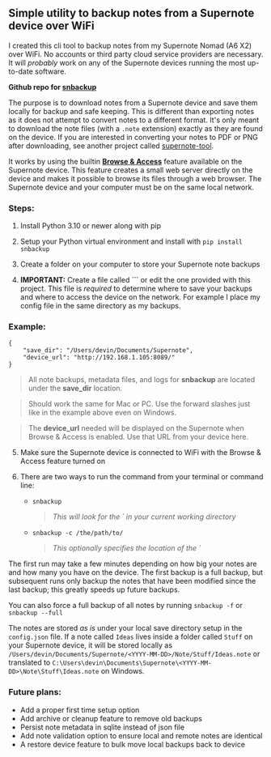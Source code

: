 ## Simple utility to backup notes from a Supernote device over WiFi

I created this cli tool to backup notes from my Supernote Nomad (A6 X2) over WiFi. No accounts or third party cloud service providers are necessary. It will *probably* work on any of the Supernote devices running the most up-to-date software.

**Github repo for [snbackup](https://github.com/theburningbush/snbackup)**

The purpose is to download notes from a Supernote device and save them locally for backup and safe keeping. This is different than exporting notes as it does not attempt to convert notes to a different format. It's only meant to download the note files (with a `.note` extension) exactly as they are found on the device. If you are interested in converting your notes to PDF or PNG after downloading, see another project called [supernote-tool](https://github.com/jya-dev/supernote-tool).

It works by using the builtin [**Browse & Access**](https://support.supernote.com/en_US/Tools-Features/wi-fi-transfer) feature available on the Supernote device. This feature creates a small web server directly on the device and makes it possible to browse its files through a web browser. The Supernote device and your computer must be on the same local network.

### Steps:

1. Install Python 3.10 or newer along with pip

2. Setup your Python virtual environment and install with `pip install snbackup`

3. Create a folder on your computer to store your Supernote note backups

4. **IMPORTANT:** Create a file called ``` or edit the one provided with this project. This file is *required* to determine where to save your backups and where to access the device on the network. For example I place my config file in the same directory as my backups.

### Example:
```
{
    "save_dir": "/Users/devin/Documents/Supernote",
    "device_url": "http://192.168.1.105:8089/"
}
```

> All note backups, metadata files, and logs for **snbackup** are located under the **save_dir** location.  

> Should work the same for Mac or PC. Use the forward slashes just like in the example above even on Windows.

> The **device_url** needed will be displayed on the Supernote when Browse & Access is enabled. Use that URL from your device here.

5. Make sure the Supernote device is connected to WiFi with the Browse & Access feature turned on

6. There are two ways to run the command from your terminal or command line:
    - `snbackup` 
        > *This will look for the ` in your current working directory*
    - `snbackup -c /the/path/to/`
        > *This optionally specifies the location of the `*  

The first run may take a few minutes depending on how big your notes are and how many you have on the device. The first backup is a full backup, but subsequent runs only backup the notes that have been modified since the last backup; this greatly speeds up future backups.

You can also force a full backup of all notes by running `snbackup -f` or `snbackup --full`

The notes are stored *as is* under your local save directory setup in the `config.json` file. 
If a note called `Ideas` lives inside a folder called `Stuff` on your Supernote device, it will be stored locally as `/Users/devin/Documents/Supernote/<YYYY-MM-DD>/Note/Stuff/Ideas.note` or translated to `C:\Users\devin\Documents\Supernote\<YYYY-MM-DD>\Note\Stuff\Ideas.note` on Windows.
  

### Future plans:
- Add a proper first time setup option
- Add archive or cleanup feature to remove old backups
- Persist note metadata in sqlite instead of json file
- Add note validation option to ensure local and remote notes are identical
- A restore device feature to bulk move local backups back to device
